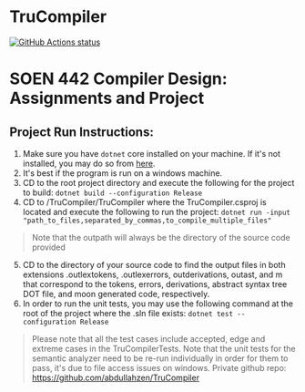 
# TruCompiler 
<p align="left">
  <a href="https://github.com/abdullahzen/TruCompiler/actions"><img alt="GitHub Actions status" src="https://github.com/abdullahzen/TruCompiler/workflows/Build/badge.svg"></a>
</p>

# SOEN 442 Compiler Design: Assignments and Project 

## Project Run Instructions:

1. Make sure you have `dotnet` core installed on your machine. If it's not installed, you may do so from [here](https://dotnet.microsoft.com/download).
1. It's best if the program is run on a windows machine.
1. CD to the root project directory and execute the following for the project to build:
`dotnet build --configuration Release`
1. CD to /TruCompiler/TruCompiler where the TruCompiler.csproj is located and execute the following to run the project:
`dotnet run -input "path_to_files,separated_by_commas,to_compile_multiple_files"` 
 >Note that the outpath will always be the directory of the source code provided
5. CD to the directory of your source code to find the output files in both extensions .outlextokens, .outlexerrors, outderivations, outast, and m that correspond to the tokens, errors, derivations, abstract syntax tree DOT file, and moon generated code, respectively.
6. In order to run the unit tests, you may use the following command at the root of the project where the .sln file exists:
`dotnet test --configuration Release`

>Please note that all the test cases include accepted, edge and extreme cases in the TruCompilerTests.
>Note that the unit tests for the semantic analyzer need to be re-run individually in order for them to pass, it's due to file access issues on windows.
Private github repo: https://github.com/abdullahzen/TruCompiler
